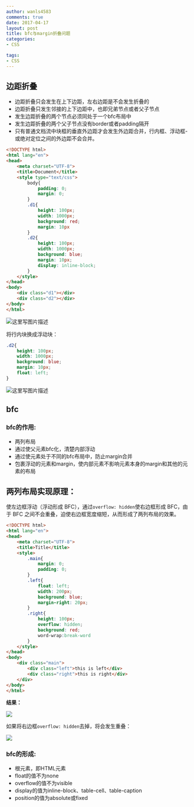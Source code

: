 ```yaml
---
author: wanls4583
comments: true
date: 2017-04-17
layout: post
title: bfc与margin折叠问题
categories:
- CSS

tags:
- CSS
---
```


## 边距折叠

- 边距折叠只会发生在上下边距，左右边距是不会发生折叠的
- 边距折叠只发生邻接的上下边距中，也即兄弟节点或者父子节点
- 发生边距折叠的两个节点必须同处于一个bfc布局中
- 发生边距折叠的两个父子节点没有border或者padding隔开
- 只有普通文档流中块框的垂直外边距才会发生外边距合并，行内框、浮动框- 或绝对定位之间的外边距不会合并。

```html
<!DOCTYPE html>
<html lang="en">
<head>
	<meta charset="UTF-8">
	<title>Document</title>
	<style type="text/css">
		body{
			padding: 0;
			margin: 0;
		}
		.d1{
			height: 100px;
			width: 1000px;
			background: red;
			margin: 10px
		}
		.d2{
			height: 100px;
			width: 1000px;
			background: blue;
			margin: 10px;
			display: inline-block;
		}
	</style>
</head>
<body>
	<div class="d1"></div>
	<div class="d2"></div>
</body>
</html>
```

![这里写图片描述](https://wanls4583.github.io/images/posts/CSS/2017-04-17-bfc与margin折叠问题-1.jpg)

将行内块换成浮动块：

```css
.d2{
	height: 100px;
	width: 1000px;
	background: blue;
	margin: 10px;
	float: left;
}
```

![这里写图片描述](https://wanls4583.github.io/images/posts/CSS/2017-04-17-bfc与margin折叠问题-2.jpg)

## bfc

### bfc的作用:

- 两列布局
- 通过使父元素bfc化，清楚内部浮动
- 通过使元素处于不同的bfc布局中，防止margin合并
- 包裹浮动的元素和margin，使内部元素不影响元素本身的margin和其他的元素的布局

## 两列布局实现原理：

使左边框浮动（浮动形成 BFC），通过`overflow: hidden`使右边框形成 BFC，由于 BFC 之间不会重叠，迫使右边框宽度缩短，从而形成了两列布局的效果。

```html
<!DOCTYPE html>
<html lang="en">
<head>
    <meta charset="UTF-8">
    <title>Title</title>
    <style>
        .main{
            margin: 0;
            padding: 0;
        }
        .left{
            float: left;
            width: 200px;
            background: blue;
            margin-right: 20px;
        }
        .right{
            height: 100px;
            overflow: hidden;
            background: red;
            word-wrap:break-word
        }
    </style>
</head>
<body>
    <div class="main">
        <div class="left">this is left</div>
        <div class="right">this is right</div>
    </div>
</body>
</html>
```

**结果：**

![](https://wanls4583.github.io/images/posts/CSS/bfc-2.png)

如果将右边框`overflow: hidden`去掉，将会发生重叠：

![](https://wanls4583.github.io/images/posts/CSS/bfc-3.png)

### bfc的形成:
- 根元素，即HTML元素
- float的值不为none
- overflow的值不为visible
- display的值为inline-block、table-cell、table-caption
- position的值为absolute或fixed
